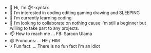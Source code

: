 - 👋 Hi, I’m @1-xyntax
- 👀 I’m interested in coding editing gaming drawing and SLEEPING
- 🌱 I’m currently learning coding
- 💞️ I’m looking to collaborate on nothing cause i'm still a beginner but willing to take part to any projects.
- 📫 How to reach me ... FB: Sarcon Ulama
- 😄 Pronouns: ... HE / HIM
- ⚡ Fun fact: ... There is no fun fact i'm an idiot

<!---
1-xyntax/1-xyntax is a ✨ special ✨ repository because its `README.md` (this file) appears on your GitHub profile.
You can click the Preview link to take a look at your changes.
--->

